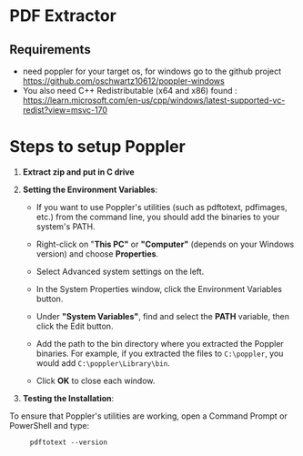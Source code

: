 # PDF Extractor

## Requirements
- need poppler for your target os, for windows go to the github project https://github.com/oschwartz10612/poppler-windows
- You also need C++ Redistributable (x64 and x86) found : https://learn.microsoft.com/en-us/cpp/windows/latest-supported-vc-redist?view=msvc-170

# Steps to setup Poppler

1. **Extract zip and put in C drive**
2. **Setting the Environment Variables**:

   - If you want to use Poppler's utilities (such as pdftotext, pdfimages, etc.) from the command line, you should add the binaries to your system's PATH.

   - Right-click on "**This PC"** or **"Computer"** (depends on your Windows version) and choose **Properties**.
   - Select Advanced system settings on the left.
   - In the System Properties window, click the Environment Variables button.
   - Under **"System Variables"**, find and select the **PATH** variable, then click the Edit button.
   - Add the path to the bin directory where you extracted the Poppler binaries. For example, if you extracted the files to `C:\poppler`, you would add `C:\poppler\Library\bin`.
   - Click **OK** to close each window.

3. **Testing the Installation**:

To ensure that Poppler's utilities are working, open a Command Prompt or PowerShell and type:

         pdftotext --version
